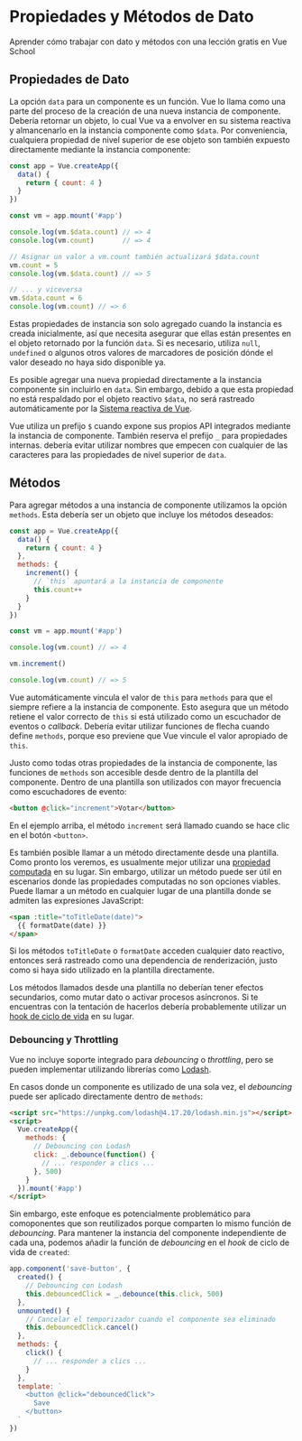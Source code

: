 # Propiedades y Métodos de Dato

<VideoLesson href="https://vueschool.io/lessons/methods-in-vue-3?friend=vuejs" title="Aprender cómo utilizar métodos en Vue School">Aprender cómo trabajar con dato y métodos con una lección gratis en Vue School</VideoLesson>

## Propiedades de Dato

La opción `data` para un componente es un función. Vue lo llama como una parte del proceso de la creación de una nueva instancia de componente. Debería retornar un objeto, lo cual Vue va a envolver en su sistema reactiva y almancenarlo en la instancia componente como `$data`. Por conveniencia, cualquiera propiedad de nivel superior de ese objeto son también expuesto directamente mediante la instancia componente:

```js
const app = Vue.createApp({
  data() {
    return { count: 4 }
  }
})

const vm = app.mount('#app')

console.log(vm.$data.count) // => 4
console.log(vm.count)       // => 4

// Asignar un valor a vm.count también actualizará $data.count
vm.count = 5
console.log(vm.$data.count) // => 5

// ... y viceversa
vm.$data.count = 6
console.log(vm.count) // => 6
```

Estas propiedades de instancia son solo agregado cuando la instancia es creada inicialmente, así que necesita asegurar que ellas están presentes en el objeto retornado por la función `data`. Si es necesario, utiliza `null`, `undefined` o algunos otros valores de marcadores de posición dónde el valor deseado no haya sido disponible ya.

Es posible agregar una nueva propiedad directamente a la instancia componente sin incluirlo en `data`. Sin embargo, debido a que esta propiedad no está respaldado por el objeto reactivo `$data`, no será rastreado automáticamente por la [Sistema reactiva de Vue](reactivity.html).

Vue utiliza un prefijo `$` cuando expone sus propios API integrados mediante la instancia de componente. También reserva el prefijo `_` para propiedades internas. debería evitar utilizar nombres que empecen con cualquier de las caracteres para las propiedades de nivel superior de `data`.

## Métodos

Para agregar métodos a una instancia de componente utilizamos la opción `methods`. Esta debería ser un objeto que incluye los métodos deseados:

```js
const app = Vue.createApp({
  data() {
    return { count: 4 }
  },
  methods: {
    increment() {
      // `this` apuntará a la instancia de componente
      this.count++
    }
  }
})

const vm = app.mount('#app')

console.log(vm.count) // => 4

vm.increment()

console.log(vm.count) // => 5
```

Vue automáticamente vincula el valor de `this` para `methods` para que el siempre refiere a la instancia de componente. Esto asegura que un método retiene el valor correcto de `this` si está utilizado como un escuchador de eventos o _callback_. Debería evitar utilizar funciones de flecha cuando define `methods`, porque eso previene que Vue vincule el valor apropiado de `this`.

Justo como todas otras propiedades de la instancia de componente, las funciones de `methods` son accesible desde dentro de la plantilla del componente. Dentro de una plantilla son utilizados con mayor frecuencia como escuchadores de evento:

```html
<button @click="increment">Votar</button>
```

En el ejemplo arriba, el método `increment` será llamado cuando se hace clic en el botón `<button>`.

Es también posible llamar a un método directamente desde una plantilla. Como pronto los veremos, es usualmente mejor utilizar una [propiedad computada](computed.html) en su lugar. Sin embargo, utilizar un método puede ser útil en escenarios donde las propiedades computadas no son opciones viables. Puede llamar a un método en cualquier lugar de una plantilla donde se admiten las expresiones JavaScript:

```html
<span :title="toTitleDate(date)">
  {{ formatDate(date) }}
</span>
```

Si los métodos `toTitleDate` o `formatDate` acceden cualquier dato reactivo, entonces será rastreado como una dependencia de renderización, justo como si haya sido utilizado en la plantilla directamente.

Los métodos llamados desde una plantilla no deberían tener efectos secundarios, como mutar dato o activar procesos asíncronos. Si te encuentras con la tentación de hacerlos debería probablemente utilizar un [hook de ciclo de vida](instance.html#lifecycle-hooks) en su lugar.

### Debouncing y Throttling

Vue no incluye soporte integrado para _debouncing_ o _throttling_, pero se pueden implementar utilizando librerías como [Lodash](https://lodash.com/).

En casos donde un componente es utilizado de una sola vez, el _debouncing_  puede ser aplicado directamente dentro de `methods`:

```html
<script src="https://unpkg.com/lodash@4.17.20/lodash.min.js"></script>
<script>
  Vue.createApp({
    methods: {
      // Debouncing con Lodash
      click: _.debounce(function() {
        // ... responder a clics ...
      }, 500)
    }
  }).mount('#app')
</script>
```

Sin embargo, este enfoque es potencialmente problemático para comoponentes que son reutilizados porque comparten lo mismo función de _debouncing_. Para mantener la instancia del componente independiente de cada una, podemos añadir la función de _debouncing_ en el _hook_ de ciclo de vida de `created`:

```js
app.component('save-button', {
  created() {
    // Debouncing con Lodash
    this.debouncedClick = _.debounce(this.click, 500)
  },
  unmounted() {
    // Cancelar el temporizador cuando el componente sea eliminado
    this.debouncedClick.cancel()
  },
  methods: {
    click() {
      // ... responder a clics ...
    }
  },
  template: `
    <button @click="debouncedClick">
      Save
    </button>
  `
})
```
